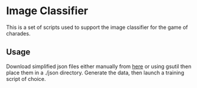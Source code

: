 # Image Classifier

This is a set of scripts used to support the image classifier for the game of charades.

## Usage
Download simplified json files either manually from [here](https://console.cloud.google.com/storage/browser/quickdraw_dataset/full/simplified) or using gsutil then place them in a ./json directory. Generate the data, then launch a training script of choice.

